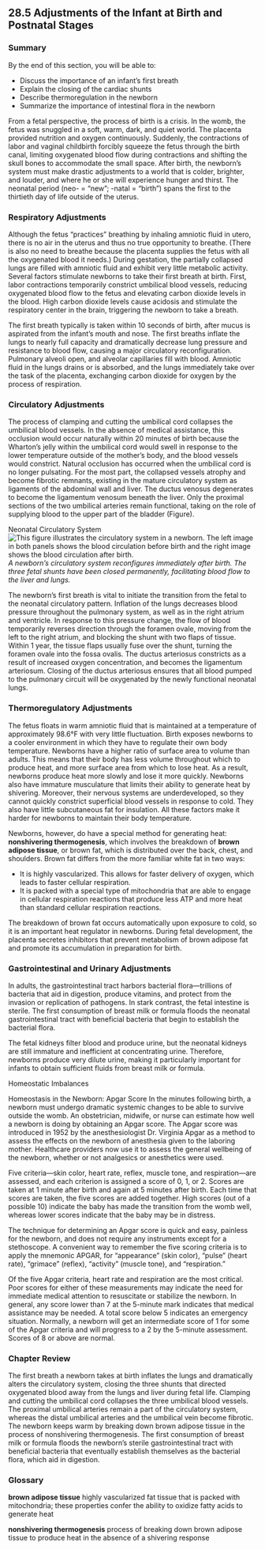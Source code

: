 ##  28.5 Adjustments of the Infant at Birth and Postnatal Stages 

### Summary

By the end of this section, you will be able to: 

  - Discuss the importance of an infant’s first breath
  - Explain the closing of the cardiac shunts
  - Describe thermoregulation in the newborn
  - Summarize the importance of intestinal flora in the newborn

From a fetal perspective, the process of birth is a crisis. In the womb, the fetus was snuggled in a soft, warm, dark, and quiet world. The placenta provided nutrition and oxygen continuously. Suddenly, the contractions of labor and vaginal childbirth forcibly squeeze the fetus through the birth canal, limiting oxygenated blood flow during contractions and shifting the skull bones to accommodate the small space. After birth, the newborn’s system must make drastic adjustments to a world that is colder, brighter, and louder, and where he or she will experience hunger and thirst. The neonatal period (neo- = “new”; -natal = “birth”) spans the first to the thirtieth day of life outside of the uterus.

### Respiratory Adjustments

Although the fetus “practices” breathing by inhaling amniotic fluid in utero, there is no air in the uterus and thus no true opportunity to breathe. (There is also no need to breathe because the placenta supplies the fetus with all the oxygenated blood it needs.) During gestation, the partially collapsed lungs are filled with amniotic fluid and exhibit very little metabolic activity. Several factors stimulate newborns to take their first breath at birth. First, labor contractions temporarily constrict umbilical blood vessels, reducing oxygenated blood flow to the fetus and elevating carbon dioxide levels in the blood. High carbon dioxide levels cause acidosis and stimulate the respiratory center in the brain, triggering the newborn to take a breath.

The first breath typically is taken within 10 seconds of birth, after mucus is aspirated from the infant’s mouth and nose. The first breaths inflate the lungs to nearly full capacity and dramatically decrease lung pressure and resistance to blood flow, causing a major circulatory reconfiguration. Pulmonary alveoli open, and alveolar capillaries fill with blood. Amniotic fluid in the lungs drains or is absorbed, and the lungs immediately take over the task of the placenta, exchanging carbon dioxide for oxygen by the process of respiration.

### Circulatory Adjustments

The process of clamping and cutting the umbilical cord collapses the umbilical blood vessels. In the absence of medical assistance, this occlusion would occur naturally within 20 minutes of birth because the Wharton’s jelly within the umbilical cord would swell in response to the lower temperature outside of the mother’s body, and the blood vessels would constrict. Natural occlusion has occurred when the umbilical cord is no longer pulsating. For the most part, the collapsed vessels atrophy and become fibrotic remnants, existing in the mature circulatory system as ligaments of the abdominal wall and liver. The ductus venosus degenerates to become the ligamentum venosum beneath the liver. Only the proximal sections of the two umbilical arteries remain functional, taking on the role of supplying blood to the upper part of the bladder (Figure).

Neonatal Circulatory System ![This figure illustrates the circulatory system in a newborn. The left image in both panels shows the blood circulation before birth and the right image shows the blood circulation after birth.][1] _A newborn’s circulatory system reconfigures immediately after birth. The three fetal shunts have been closed permanently, facilitating blood flow to the liver and lungs._

The newborn’s first breath is vital to initiate the transition from the fetal to the neonatal circulatory pattern. Inflation of the lungs decreases blood pressure throughout the pulmonary system, as well as in the right atrium and ventricle. In response to this pressure change, the flow of blood temporarily reverses direction through the foramen ovale, moving from the left to the right atrium, and blocking the shunt with two flaps of tissue. Within 1 year, the tissue flaps usually fuse over the shunt, turning the foramen ovale into the fossa ovalis. The ductus arteriosus constricts as a result of increased oxygen concentration, and becomes the ligamentum arteriosum. Closing of the ductus arteriosus ensures that all blood pumped to the pulmonary circuit will be oxygenated by the newly functional neonatal lungs.

### Thermoregulatory Adjustments

The fetus floats in warm amniotic fluid that is maintained at a temperature of approximately 98.6°F with very little fluctuation. Birth exposes newborns to a cooler environment in which they have to regulate their own body temperature. Newborns have a higher ratio of surface area to volume than adults. This means that their body has less volume throughout which to produce heat, and more surface area from which to lose heat. As a result, newborns produce heat more slowly and lose it more quickly. Newborns also have immature musculature that limits their ability to generate heat by shivering. Moreover, their nervous systems are underdeveloped, so they cannot quickly constrict superficial blood vessels in response to cold. They also have little subcutaneous fat for insulation. All these factors make it harder for newborns to maintain their body temperature.

Newborns, however, do have a special method for generating heat: **nonshivering thermogenesis**, which involves the breakdown of **brown adipose tissue**, or brown fat, which is distributed over the back, chest, and shoulders. Brown fat differs from the more familiar white fat in two ways:

  - It is highly vascularized. This allows for faster delivery of oxygen, which leads to faster cellular respiration.
  - It is packed with a special type of mitochondria that are able to engage in cellular respiration reactions that produce less ATP and more heat than standard cellular respiration reactions.

The breakdown of brown fat occurs automatically upon exposure to cold, so it is an important heat regulator in newborns. During fetal development, the placenta secretes inhibitors that prevent metabolism of brown adipose fat and promote its accumulation in preparation for birth.

### Gastrointestinal and Urinary Adjustments

In adults, the gastrointestinal tract harbors bacterial flora—trillions of bacteria that aid in digestion, produce vitamins, and protect from the invasion or replication of pathogens. In stark contrast, the fetal intestine is sterile. The first consumption of breast milk or formula floods the neonatal gastrointestinal tract with beneficial bacteria that begin to establish the bacterial flora.

The fetal kidneys filter blood and produce urine, but the neonatal kidneys are still immature and inefficient at concentrating urine. Therefore, newborns produce very dilute urine, making it particularly important for infants to obtain sufficient fluids from breast milk or formula.

Homeostatic Imbalances

Homeostasis in the Newborn: Apgar Score In the minutes following birth, a newborn must undergo dramatic systemic changes to be able to survive outside the womb. An obstetrician, midwife, or nurse can estimate how well a newborn is doing by obtaining an Apgar score. The Apgar score was introduced in 1952 by the anesthesiologist Dr. Virginia Apgar as a method to assess the effects on the newborn of anesthesia given to the laboring mother. Healthcare providers now use it to assess the general wellbeing of the newborn, whether or not analgesics or anesthetics were used.

Five criteria—skin color, heart rate, reflex, muscle tone, and respiration—are assessed, and each criterion is assigned a score of 0, 1, or 2. Scores are taken at 1 minute after birth and again at 5 minutes after birth. Each time that scores are taken, the five scores are added together. High scores (out of a possible 10) indicate the baby has made the transition from the womb well, whereas lower scores indicate that the baby may be in distress.

The technique for determining an Apgar score is quick and easy, painless for the newborn, and does not require any instruments except for a stethoscope. A convenient way to remember the five scoring criteria is to apply the mnemonic APGAR, for “appearance” (skin color), “pulse” (heart rate), “grimace” (reflex), “activity” (muscle tone), and “respiration.”

Of the five Apgar criteria, heart rate and respiration are the most critical. Poor scores for either of these measurements may indicate the need for immediate medical attention to resuscitate or stabilize the newborn. In general, any score lower than 7 at the 5-minute mark indicates that medical assistance may be needed. A total score below 5 indicates an emergency situation. Normally, a newborn will get an intermediate score of 1 for some of the Apgar criteria and will progress to a 2 by the 5-minute assessment. Scores of 8 or above are normal.

### Chapter Review

The first breath a newborn takes at birth inflates the lungs and dramatically alters the circulatory system, closing the three shunts that directed oxygenated blood away from the lungs and liver during fetal life. Clamping and cutting the umbilical cord collapses the three umbilical blood vessels. The proximal umbilical arteries remain a part of the circulatory system, whereas the distal umbilical arteries and the umbilical vein become fibrotic. The newborn keeps warm by breaking down brown adipose tissue in the process of nonshivering thermogenesis. The first consumption of breast milk or formula floods the newborn’s sterile gastrointestinal tract with beneficial bacteria that eventually establish themselves as the bacterial flora, which aid in digestion.

### Glossary

**brown adipose tissue** highly vascularized fat tissue that is packed with mitochondria; these properties confer the ability to oxidize fatty acids to generate heat

**nonshivering thermogenesis** process of breaking down brown adipose tissue to produce heat in the absence of a shivering response

   [1]: https://cnx.org/resources/92934570778a921663777dbb98048ac432701e87/2921_Neonatal_Circulatory_System.jpg

